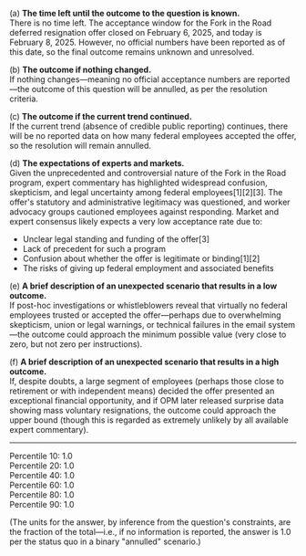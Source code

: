 (a) **The time left until the outcome to the question is known.**  
There is no time left. The acceptance window for the Fork in the Road deferred resignation offer closed on February 6, 2025, and today is February 8, 2025. However, no official numbers have been reported as of this date, so the final outcome remains unknown and unresolved.

(b) **The outcome if nothing changed.**  
If nothing changes—meaning no official acceptance numbers are reported—the outcome of this question will be annulled, as per the resolution criteria.

(c) **The outcome if the current trend continued.**  
If the current trend (absence of credible public reporting) continues, there will be no reported data on how many federal employees accepted the offer, so the resolution will remain annulled.

(d) **The expectations of experts and markets.**  
Given the unprecedented and controversial nature of the Fork in the Road program, expert commentary has highlighted widespread confusion, skepticism, and legal uncertainty among federal employees[1][2][3]. The offer's statutory and administrative legitimacy was questioned, and worker advocacy groups cautioned employees against responding. Market and expert consensus likely expects a very low acceptance rate due to:

- Unclear legal standing and funding of the offer[3]
- Lack of precedent for such a program
- Confusion about whether the offer is legitimate or binding[1][2]
- The risks of giving up federal employment and associated benefits

(e) **A brief description of an unexpected scenario that results in a low outcome.**  
If post-hoc investigations or whistleblowers reveal that virtually no federal employees trusted or accepted the offer—perhaps due to overwhelming skepticism, union or legal warnings, or technical failures in the email system—the outcome could approach the minimum possible value (very close to zero, but not zero per instructions).

(f) **A brief description of an unexpected scenario that results in a high outcome.**  
If, despite doubts, a large segment of employees (perhaps those close to retirement or with independent means) decided the offer presented an exceptional financial opportunity, and if OPM later released surprise data showing mass voluntary resignations, the outcome could approach the upper bound (though this is regarded as extremely unlikely by all available expert commentary).

---

Percentile 10: 1.0  
Percentile 20: 1.0  
Percentile 40: 1.0  
Percentile 60: 1.0  
Percentile 80: 1.0  
Percentile 90: 1.0  

(The units for the answer, by inference from the question's constraints, are the fraction of the total—i.e., if no information is reported, the answer is 1.0 per the status quo in a binary "annulled" scenario.)